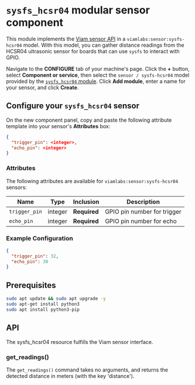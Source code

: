 # `sysfs_hcsr04` modular sensor component

This module implements the [Viam sensor API](https://docs.viam.com/dev/reference/apis/components/sensor/) in a `viamlabs:sensor:sysfs-hcsr04` model.
With this model, you can gather distance readings from the HCSR04 ultrasonic sensor for boards that can use `sysfs` to interact with GPIO.

Navigate to the **CONFIGURE** tab of your machine's page.
Click the **+** button, select **Component or service**, then select the `sensor / sysfs-hcsr04` model provided by the [`sysfs_hcsr04` module](https://app.viam.com/module/viamlabs/sysfs_hcsr04).
Click **Add module**, enter a name for your sensor, and click **Create**.

## Configure your `sysfs_hcsr04` sensor

On the new component panel, copy and paste the following attribute template into your sensor's **Attributes** box:

```json
{
  "trigger_pin": <integer>,
  "echo_pin": <integer>
}
```

### Attributes

The following attributes are available for `viamlabs:sensor:sysfs-hcsr04` sensors:

| Name           | Type    | Inclusion | Description                    |
| -------------- | ------- | --------- | ------------------------------ |
| `trigger_pin`  | integer | **Required**  | GPIO pin number for trigger     |
| `echo_pin`     | integer | **Required**  | GPIO pin number for echo        |

### Example Configuration

```json
{
  "trigger_pin": 32,
  "echo_pin": 30
}
```

## Prerequisites

```bash
sudo apt update && sudo apt upgrade -y
sudo apt-get install python3
sudo apt install python3-pip
```

## API

The sysfs_hcsr04 resource fulfills the Viam sensor interface.

### get_readings()

The `get_readings()` command takes no arguments, and returns the detected distance in meters (with the key 'distance').

